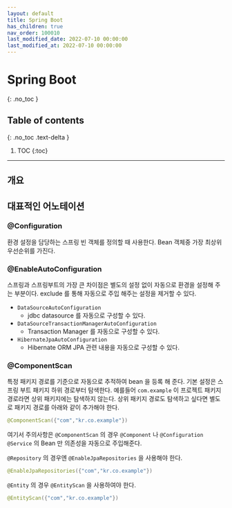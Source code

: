 ```yaml
---
layout: default
title: Spring Boot
has_children: true
nav_order: 100010
last_modified_date: 2022-07-10 00:00:00
last_modified_at: 2022-07-10 00:00:00
---
```


# Spring Boot
{: .no_toc }

## Table of contents
{: .no_toc .text-delta }

1. TOC
{:toc}

---

## 개요

## 대표적인 어노테이션 

### @Configuration

환경 설정을 담당하는 스프링 빈 객체를 정의할 때 사용한다.  Bean 객체중 가장 최상위 우선순위를 가진다. 

### @EnableAutoConfiguration

스프링과 스프링부트의 가장 큰 차이점은 별도의 설정 없이 자동으로 환경을 설정해 주는 부분이다. exclude 를 통해 자동으로 주입 해주는 설정을 제거할 수 있다.

- `DataSourceAutoConfiguration`
    - jdbc datasource 를 자동으로 구성할 수 있다. 
- `DataSourceTransactionManagerAutoConfiguration`
    - Transaction Manager 를 자동으로 구성할 수 있다.
- `HibernateJpaAutoConfiguration`
    - Hibernate ORM JPA 관련 내용을 자동으로 구성할 수 있다.

### @ComponentScan

특정 패키지 경로를 기준으로 자동으로 추적하여 bean 을 등록 해 준다. 기본 설정은 스프링 부트 패키지 하위 경로부터 탐색한다. 
예를들어 `com.example` 이 프로젝트 패키지 경로라면 상위 패키지에는 탐색하지 않는다. 상위 패키지 경로도 탐색하고 싶다면 별도로 패키지 경로를 아래와 같이 추가해야 한다.

```java
@ComponentScan({"com","kr.co.example"})
```

 여기서 주의사항은 `@ComponentScan` 의 경우 `@Component` 나 `@Configuration` `@Service` 의 Bean 만 의존성을 자동으로 주입해준다. 

`@Repository` 의 경우엔 `@EnableJpaRepositories` 을 사용해야 한다.

```java
@EnableJpaRepositories({"com","kr.co.example"})
```

 `@Entity` 의 경우  `@EntityScan` 을 사용하여야 한다.

 ```java
@EntityScan({"com","kr.co.example"})
```